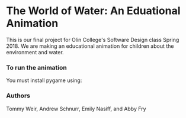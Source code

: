 # The World of Water: An Eduational Animation
This is our final project for Olin College's Software Design class Spring 2018. We are making an educational animation for children about the environment and water.
### To run the animation
You must install pygame using:
### Authors
Tommy Weir, Andrew Schnurr, Emily Nasiff, and Abby Fry
